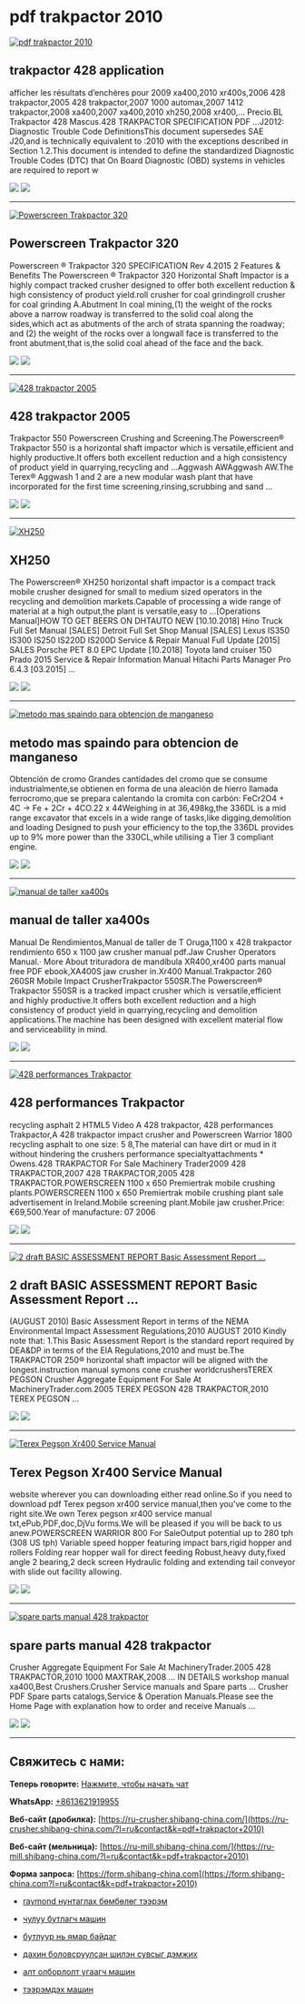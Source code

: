 # pdf trakpactor 2010

<a href="https://swt.shibang-china.com/?l=ru&img&k=pdf+trakpactor+2010" target="_blank">![pdf trakpactor 2010](http://static.shibang-china.com/all-800x300/1393.jpg)</a>

## trakpactor 428 application
afficher les r&#233;sultats d’ench&#232;res pour 2009 xa400,2010 xr400s,2006 428 trakpactor,2005 428 trakpactor,2007 1000 automax,2007 1412 trakpactor,2008 xa400,2007 xa400,2010 xh250,2008 xr400,… Precio.BL Trakpactor 428 Mascus.428 TRAKPACTOR SPECIFICATION PDF …J2012: Diagnostic Trouble Code DefinitionsThis document supersedes SAE J20,and is technically equivalent to :2010 with the exceptions described in Section 1.2.This document is intended to define the standardized Diagnostic Trouble Codes (DTC) that On Board Diagnostic (OBD) systems in vehicles are required to report w


<a href="https://whatsapp.shibangsoft.com/WhatsApp.php" target="_blank" title="WhatsApp">![](http://static.shibang-china.com/icon/whatsapp.png)</a> <a href="https://swt.shibang-china.com/?l=ru&icon&k=pdf+trakpactor+2010" target="_blank">![](http://static.shibang-china.com/icon/chat-ru.png)</a>

---

<a href="https://swt.shibang-china.com/?l=ru&img&k=pdf+trakpactor+2010" target="_blank">![Powerscreen Trakpactor 320](http://static.shibang-china.com/all-800x300/974.jpg)</a>

## Powerscreen Trakpactor 320
Powerscreen &#174; Trakpactor 320 SPECIFICATION Rev 4.2015 2 Features &amp; Benefits The Powerscreen &#174; Trakpactor 320 Horizontal Shaft Impactor is a highly compact tracked crusher designed to offer both excellent reduction &amp; high consistency of product yield.roll crusher for coal grindingroll crusher for coal grinding A.Abutment In coal mining,(1) the weight of the rocks above a narrow roadway is transferred to the solid coal along the sides,which act as abutments of the arch of strata spanning the roadway; and (2) the weight of the rocks over a longwall face is transferred to the front abutment,that is,the solid coal ahead of the face and the back.


<a href="https://whatsapp.shibangsoft.com/WhatsApp.php" target="_blank" title="WhatsApp">![](http://static.shibang-china.com/icon/whatsapp.png)</a> <a href="https://swt.shibang-china.com/?l=ru&icon&k=pdf+trakpactor+2010" target="_blank">![](http://static.shibang-china.com/icon/chat-ru.png)</a>

---

<a href="https://swt.shibang-china.com/?l=ru&img&k=pdf+trakpactor+2010" target="_blank">![428 trakpactor 2005](http://static.shibang-china.com/all-800x300/860.jpg)</a>

## 428 trakpactor 2005
Trakpactor 550 Powerscreen Crushing and Screening.The Powerscreen&#174; Trakpactor 550 is a horizontal shaft impactor which is versatile,efficient and highly productive.It offers both excellent reduction and a high consistency of product yield in quarrying,recycling and …Aggwash AWAggwash AW.The Terex&#174; Aggwash 1 and 2 are a new modular wash plant that have incorporated for the first time screening,rinsing,scrubbing and sand …


<a href="https://whatsapp.shibangsoft.com/WhatsApp.php" target="_blank" title="WhatsApp">![](http://static.shibang-china.com/icon/whatsapp.png)</a> <a href="https://swt.shibang-china.com/?l=ru&icon&k=pdf+trakpactor+2010" target="_blank">![](http://static.shibang-china.com/icon/chat-ru.png)</a>

---

<a href="https://swt.shibang-china.com/?l=ru&img&k=pdf+trakpactor+2010" target="_blank">![XH250](http://static.shibang-china.com/all-800x300/37.jpg)</a>

## XH250
The Powerscreen&#174; XH250 horizontal shaft impactor is a compact track mobile crusher designed for small to medium sized operators in the recycling and demolition markets.Capable of processing a wide range of material at a high output,the plant is versatile,easy to …[Operations Manual]HOW TO GET BEERS ON DHTAUTO NEW [10.10.2018] Hino Truck Full Set Manual [SALES] Detroit Full Set Shop Manual [SALES] Lexus IS350 IS300 IS250 IS220D IS200D Service &amp; Repair Manual Full Update [2015] SALES Porsche PET 8.0 EPC Update [10.2018] Toyota land cruiser 150 Prado 2015 Service &amp; Repair Information Manual Hitachi Parts Manager Pro 6.4.3 [03.2015] …


<a href="https://whatsapp.shibangsoft.com/WhatsApp.php" target="_blank" title="WhatsApp">![](http://static.shibang-china.com/icon/whatsapp.png)</a> <a href="https://swt.shibang-china.com/?l=ru&icon&k=pdf+trakpactor+2010" target="_blank">![](http://static.shibang-china.com/icon/chat-ru.png)</a>

---

<a href="https://swt.shibang-china.com/?l=ru&img&k=pdf+trakpactor+2010" target="_blank">![metodo mas spaindo para obtencion de manganeso](http://static.shibang-china.com/all-800x300/1139.jpg)</a>

## metodo mas spaindo para obtencion de manganeso
Obtenci&#243;n de cromo Grandes cantidades del cromo que se consume industrialmente,se obtienen en forma de una aleaci&#243;n de hierro llamada ferrocromo,que se prepara calentando la cromita con carb&#243;n: FeCr2O4 + 4C → Fe + 2Cr + 4CO.22 x 44Weighing in at 36,498kg,the 336DL is a mid range excavator that excels in a wide range of tasks,like digging,demolition and loading Designed to push your efficiency to the top,the 336DL provides up to 9% more power than the 330CL,while utilising a Tier 3 compliant engine.


<a href="https://whatsapp.shibangsoft.com/WhatsApp.php" target="_blank" title="WhatsApp">![](http://static.shibang-china.com/icon/whatsapp.png)</a> <a href="https://swt.shibang-china.com/?l=ru&icon&k=pdf+trakpactor+2010" target="_blank">![](http://static.shibang-china.com/icon/chat-ru.png)</a>

---

<a href="https://swt.shibang-china.com/?l=ru&img&k=pdf+trakpactor+2010" target="_blank">![manual de taller xa400s](http://static.shibang-china.com/all-800x300/711.jpg)</a>

## manual de taller xa400s
Manual De Rendimientos,Manual de taller de T Oruga,1100 x 428 trakpactor rendimiento 650 x 1100 jaw crusher manual pdf.Jaw Crusher Operators Manual.&#183; More About trituradora de mand&#237;bula XR400,xr400 parts manual free PDF ebook,XA400S jaw crusher in.Xr400 Manual.Trakpactor 260 260SR Mobile Impact CrusherTrakpactor 550SR.The Powerscreen&#174; Trakpactor 550SR is a tracked impact crusher which is versatile,efficient and highly productive.It offers both excellent reduction and a high consistency of product yield in quarrying,recycling and demolition applications.The machine has been designed with excellent material flow and serviceability in mind.


<a href="https://whatsapp.shibangsoft.com/WhatsApp.php" target="_blank" title="WhatsApp">![](http://static.shibang-china.com/icon/whatsapp.png)</a> <a href="https://swt.shibang-china.com/?l=ru&icon&k=pdf+trakpactor+2010" target="_blank">![](http://static.shibang-china.com/icon/chat-ru.png)</a>

---

<a href="https://swt.shibang-china.com/?l=ru&img&k=pdf+trakpactor+2010" target="_blank">![428 performances Trakpactor](http://static.shibang-china.com/all-800x300/214.jpg)</a>

## 428 performances Trakpactor
recycling asphalt 2 HTML5 Video A 428 trakpactor, 428 performances Trakpactor,A 428 trakpactor impact crusher and Powerscreen Warrior 1800 recycling asphalt to one size: 5 8,The material can have dirt or mud in it without hindering the crushers performance specialtyattachments * Owens.428 TRAKPACTOR For Sale Machinery Trader2009 428 TRAKPACTOR,2007 428 TRAKPACTOR,2005 428 TRAKPACTOR.POWERSCREEN 1100 x 650 Premiertrak mobile crushing plants.POWERSCREEN 1100 x 650 Premiertrak mobile crushing plant sale advertisement in Ireland.Mobile screening plant.Mobile jaw crusher.Price: €69,500.Year of manufacture: 07 2006


<a href="https://whatsapp.shibangsoft.com/WhatsApp.php" target="_blank" title="WhatsApp">![](http://static.shibang-china.com/icon/whatsapp.png)</a> <a href="https://swt.shibang-china.com/?l=ru&icon&k=pdf+trakpactor+2010" target="_blank">![](http://static.shibang-china.com/icon/chat-ru.png)</a>

---

<a href="https://swt.shibang-china.com/?l=ru&img&k=pdf+trakpactor+2010" target="_blank">![2 draft BASIC ASSESSMENT REPORT Basic Assessment Report …](http://static.shibang-china.com/all-800x300/1000.jpg)</a>

## 2 draft BASIC ASSESSMENT REPORT Basic Assessment Report …
(AUGUST 2010) Basic Assessment Report in terms of the NEMA Environmental Impact Assessment Regulations,2010 AUGUST 2010 Kindly note that: 1.This Basic Assessment Report is the standard report required by DEA&amp;DP in terms of the EIA Regulations,2010 and must be.The TRAKPACTOR 250&#174; horizontal shaft impactor will be aligned with the longest.instruction manual symons cone crusher worldcrushersTEREX PEGSON Crusher Aggregate Equipment For Sale At MachineryTrader.com.2005 TEREX PEGSON 428 TRAKPACTOR,2010 TEREX PEGSON …


<a href="https://whatsapp.shibangsoft.com/WhatsApp.php" target="_blank" title="WhatsApp">![](http://static.shibang-china.com/icon/whatsapp.png)</a> <a href="https://swt.shibang-china.com/?l=ru&icon&k=pdf+trakpactor+2010" target="_blank">![](http://static.shibang-china.com/icon/chat-ru.png)</a>

---

<a href="https://swt.shibang-china.com/?l=ru&img&k=pdf+trakpactor+2010" target="_blank">![Terex Pegson Xr400 Service Manual](http://static.shibang-china.com/all-800x300/1338.jpg)</a>

## Terex Pegson Xr400 Service Manual
website wherever you can downloading either read online.So if you need to download pdf Terex pegson xr400 service manual,then you've come to the right site.We own Terex pegson xr400 service manual txt,ePub,PDF,doc,DjVu forms.We will be pleased if you will be back to us anew.POWERSCREEN WARRIOR 800 For SaleOutput potential up to 280 tph (308 US tph) Variable speed hopper featuring impact bars,rigid hopper and rollers Folding rear hopper wall for direct feeding Robust,heavy duty,fixed angle 2 bearing,2 deck screen Hydraulic folding and extending tail conveyor with slide out facility allowing.


<a href="https://whatsapp.shibangsoft.com/WhatsApp.php" target="_blank" title="WhatsApp">![](http://static.shibang-china.com/icon/whatsapp.png)</a> <a href="https://swt.shibang-china.com/?l=ru&icon&k=pdf+trakpactor+2010" target="_blank">![](http://static.shibang-china.com/icon/chat-ru.png)</a>

---

<a href="https://swt.shibang-china.com/?l=ru&img&k=pdf+trakpactor+2010" target="_blank">![spare parts manual 428 trakpactor](http://static.shibang-china.com/all-800x300/1519.jpg)</a>

## spare parts manual 428 trakpactor
Crusher Aggregate Equipment For Sale At MachineryTrader.2005 428 TRAKPACTOR,2010 1000 MAXTRAK,2008 … IN DETAILS workshop manual xa400,Best Crushers.Crusher Service manuals and Spare parts … Crusher PDF Spare parts catalogs,Service &amp; Operation Manuals.Please see the Home Page with explanation how to order and receive Manuals …

<a href="https://whatsapp.shibangsoft.com/WhatsApp.php" target="_blank" title="WhatsApp">![](http://static.shibang-china.com/icon/whatsapp.png)</a> <a href="https://swt.shibang-china.com/?l=ru&icon&k=pdf+trakpactor+2010" target="_blank">![](http://static.shibang-china.com/icon/chat-ru.png)</a>

---
## Свяжитесь с нами:

**Теперь говорите:** [Нажмите, чтобы начать чат](https://swt.shibang-china.com?l=ru&contact&k=pdf+trakpactor+2010)

**WhatsApp:**  [+8613621919955](https://whatsapp.shibangsoft.com/WhatsApp.php)

**Веб-сайт (дробилка):** [https://ru-crusher.shibang-china.com/](https://ru-crusher.shibang-china.com/?l=ru&contact&k=pdf+trakpactor+2010)

**Веб-сайт (мельница):** [https://ru-mill.shibang-china.com/](https://ru-mill.shibang-china.com/?l=ru&contact&k=pdf+trakpactor+2010)

**Форма запроса:** [https://form.shibang-china.com](https://form.shibang-china.com?l=ru&contact&k=pdf+trakpactor+2010)

* [raymond нунтаглах бөмбөлөг тээрэм](../128/raymond%20%D0%BD%D1%83%D0%BD%D1%82%D0%B0%D0%B3%D0%BB%D0%B0%D1%85%20%D0%B1%D3%A9%D0%BC%D0%B1%D3%A9%D0%BB%D3%A9%D0%B3%20%D1%82%D1%8D%D1%8D%D1%80%D1%8D%D0%BC.md)

* [чулуу бутлагч машин](../130/%D1%87%D1%83%D0%BB%D1%83%D1%83%20%D0%B1%D1%83%D1%82%D0%BB%D0%B0%D0%B3%D1%87%20%D0%BC%D0%B0%D1%88%D0%B8%D0%BD.md)

* [бутлуур нь ямар байдаг](../128/%D0%B1%D1%83%D1%82%D0%BB%D1%83%D1%83%D1%80%20%D0%BD%D1%8C%20%D1%8F%D0%BC%D0%B0%D1%80%20%D0%B1%D0%B0%D0%B9%D0%B4%D0%B0%D0%B3.md)

* [дахин боловсруулсан шилэн сувсыг дэмжих](../126/%D0%B4%D0%B0%D1%85%D0%B8%D0%BD%20%D0%B1%D0%BE%D0%BB%D0%BE%D0%B2%D1%81%D1%80%D1%83%D1%83%D0%BB%D1%81%D0%B0%D0%BD%20%D1%88%D0%B8%D0%BB%D1%8D%D0%BD%20%D1%81%D1%83%D0%B2%D1%81%D1%8B%D0%B3%20%D0%B4%D1%8D%D0%BC%D0%B6%D0%B8%D1%85.md)

* [алт олборлолт угаагч машин](../127/%D0%B0%D0%BB%D1%82%20%D0%BE%D0%BB%D0%B1%D0%BE%D1%80%D0%BB%D0%BE%D0%BB%D1%82%20%D1%83%D0%B3%D0%B0%D0%B0%D0%B3%D1%87%20%D0%BC%D0%B0%D1%88%D0%B8%D0%BD.md)

* [тээрэмдэх машин](../126/%D1%82%D1%8D%D1%8D%D1%80%D1%8D%D0%BC%D0%B4%D1%8D%D1%85%20%D0%BC%D0%B0%D1%88%D0%B8%D0%BD.md)